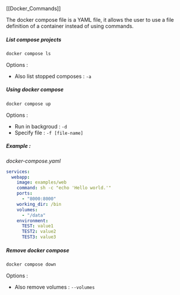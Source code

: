 [[Docker_Commands]]

The docker compose file is a YAML file, it allows the user to use a file definition of a container instead of using commands.

##### List compose projects

```bash
docker compose ls
```

Options : 
- Also list stopped composes : ``-a``

##### Using docker compose

```bash
docker compose up
```

Options : 
- Run in backgroud : ``-d``
- Specify file : ``-f [file-name]``

##### Example : 

*docker-compose.yaml*

```YAML
services:
  webapp:
    image: examples/web
    command: sh -c "echo 'Hello world.'"
    ports:
      - "8000:8000"
    working_dir: /bin
    volumes:
      - "/data"
    environment:
      TEST: value1
      TEST2: value2
      TEST3: value3
```

##### Remove docker compose

```bash
docker compose down
```

Options :
- Also remove volumes : ``--volumes``

